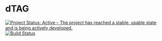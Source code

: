 # dTAG

[![Project Status: Active – The project has reached a stable, usable state and is being actively developed.](https://www.repostatus.org/badges/latest/active.svg)](https://www.repostatus.org/#active)
[![Build Status](https://travis-ci.org/juhyun-nam/dTAG.svg?branch=master)](https://travis-ci.org/juhyun-nam/dTAG)
